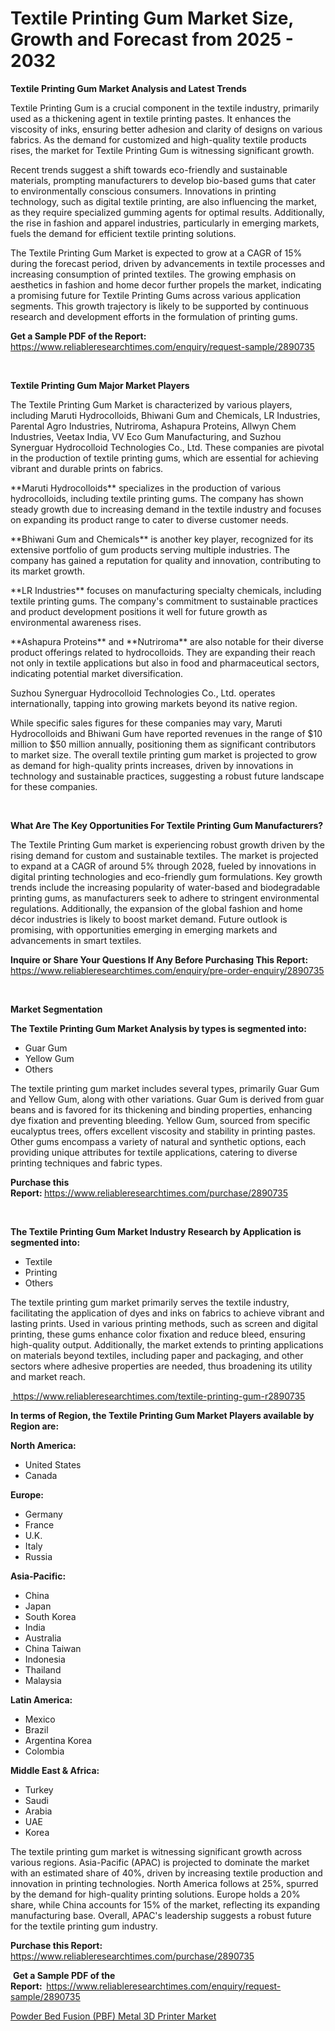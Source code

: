 <p><h1>Textile Printing Gum Market Size, Growth and Forecast from 2025 - 2032</h1></p><p><strong>Textile Printing Gum Market Analysis and Latest Trends</strong></p>
<p><p>Textile Printing Gum is a crucial component in the textile industry, primarily used as a thickening agent in textile printing pastes. It enhances the viscosity of inks, ensuring better adhesion and clarity of designs on various fabrics. As the demand for customized and high-quality textile products rises, the market for Textile Printing Gum is witnessing significant growth.</p><p>Recent trends suggest a shift towards eco-friendly and sustainable materials, prompting manufacturers to develop bio-based gums that cater to environmentally conscious consumers. Innovations in printing technology, such as digital textile printing, are also influencing the market, as they require specialized gumming agents for optimal results. Additionally, the rise in fashion and apparel industries, particularly in emerging markets, fuels the demand for efficient textile printing solutions.</p><p>The Textile Printing Gum Market is expected to grow at a CAGR of 15% during the forecast period, driven by advancements in textile processes and increasing consumption of printed textiles. The growing emphasis on aesthetics in fashion and home decor further propels the market, indicating a promising future for Textile Printing Gums across various application segments. This growth trajectory is likely to be supported by continuous research and development efforts in the formulation of printing gums.</p></p>
<p><strong>Get a Sample PDF of the Report:&nbsp;</strong> <a href="https://www.reliableresearchtimes.com/enquiry/request-sample/2890735?utm_campaign=1950&utm_medium=2&utm_source=Github&utm_content=ia&utm_term=14032025&utm_id=textile-printing-gum">https://www.reliableresearchtimes.com/enquiry/request-sample/2890735</a></p>
<p>&nbsp;</p>
<p><strong>Textile Printing Gum Major Market Players</strong></p>
<p><p>The Textile Printing Gum Market is characterized by various players, including Maruti Hydrocolloids, Bhiwani Gum and Chemicals, LR Industries, Parental Agro Industries, Nutriroma, Ashapura Proteins, Allwyn Chem Industries, Veetax India, VV Eco Gum Manufacturing, and Suzhou Synerguar Hydrocolloid Technologies Co., Ltd. These companies are pivotal in the production of textile printing gums, which are essential for achieving vibrant and durable prints on fabrics.</p><p>**Maruti Hydrocolloids** specializes in the production of various hydrocolloids, including textile printing gums. The company has shown steady growth due to increasing demand in the textile industry and focuses on expanding its product range to cater to diverse customer needs.</p><p>**Bhiwani Gum and Chemicals** is another key player, recognized for its extensive portfolio of gum products serving multiple industries. The company has gained a reputation for quality and innovation, contributing to its market growth.</p><p>**LR Industries** focuses on manufacturing specialty chemicals, including textile printing gums. The company's commitment to sustainable practices and product development positions it well for future growth as environmental awareness rises.</p><p>**Ashapura Proteins** and **Nutriroma** are also notable for their diverse product offerings related to hydrocolloids. They are expanding their reach not only in textile applications but also in food and pharmaceutical sectors, indicating potential market diversification. </p><p>Suzhou Synerguar Hydrocolloid Technologies Co., Ltd. operates internationally, tapping into growing markets beyond its native region. </p><p>While specific sales figures for these companies may vary, Maruti Hydrocolloids and Bhiwani Gum have reported revenues in the range of $10 million to $50 million annually, positioning them as significant contributors to market size. The overall textile printing gum market is projected to grow as demand for high-quality prints increases, driven by innovations in technology and sustainable practices, suggesting a robust future landscape for these companies.</p></p>
<p>&nbsp;</p>
<p><strong>What Are The Key Opportunities For Textile Printing Gum Manufacturers?</strong></p>
<p><p>The Textile Printing Gum market is experiencing robust growth driven by the rising demand for custom and sustainable textiles. The market is projected to expand at a CAGR of around 5% through 2028, fueled by innovations in digital printing technologies and eco-friendly gum formulations. Key growth trends include the increasing popularity of water-based and biodegradable printing gums, as manufacturers seek to adhere to stringent environmental regulations. Additionally, the expansion of the global fashion and home décor industries is likely to boost market demand. Future outlook is promising, with opportunities emerging in emerging markets and advancements in smart textiles.</p></p>
<p><strong>Inquire or Share Your Questions If Any Before Purchasing This Report:</strong> <a href="https://www.reliableresearchtimes.com/enquiry/pre-order-enquiry/2890735?utm_campaign=1950&utm_medium=2&utm_source=Github&utm_content=ia&utm_term=14032025&utm_id=textile-printing-gum">https://www.reliableresearchtimes.com/enquiry/pre-order-enquiry/2890735</a></p>
<p>&nbsp;</p>
<p><strong>Market Segmentation</strong></p>
<p><strong>The Textile Printing Gum Market Analysis by types is segmented into:</strong></p>
<p><ul><li>Guar Gum</li><li>Yellow Gum</li><li>Others</li></ul></p>
<p><p>The textile printing gum market includes several types, primarily Guar Gum and Yellow Gum, along with other variations. Guar Gum is derived from guar beans and is favored for its thickening and binding properties, enhancing dye fixation and preventing bleeding. Yellow Gum, sourced from specific eucalyptus trees, offers excellent viscosity and stability in printing pastes. Other gums encompass a variety of natural and synthetic options, each providing unique attributes for textile applications, catering to diverse printing techniques and fabric types.</p></p>
<p><strong>Purchase this Report:&nbsp;</strong><a href="https://www.reliableresearchtimes.com/purchase/2890735?utm_campaign=1950&utm_medium=2&utm_source=Github&utm_content=ia&utm_term=14032025&utm_id=textile-printing-gum">https://www.reliableresearchtimes.com/purchase/2890735</a></p>
<p>&nbsp;</p>
<p><strong>The Textile Printing Gum Market Industry Research by Application is segmented into:</strong></p>
<p><ul><li>Textile</li><li>Printing</li><li>Others</li></ul></p>
<p><p>The textile printing gum market primarily serves the textile industry, facilitating the application of dyes and inks on fabrics to achieve vibrant and lasting prints. Used in various printing methods, such as screen and digital printing, these gums enhance color fixation and reduce bleed, ensuring high-quality output. Additionally, the market extends to printing applications on materials beyond textiles, including paper and packaging, and other sectors where adhesive properties are needed, thus broadening its utility and market reach.</p></p>
<p><a href="https://www.reliableresearchtimes.com/textile-printing-gum-r2890735?utm_campaign=1950&utm_medium=2&utm_source=Github&utm_content=ia&utm_term=14032025&utm_id=textile-printing-gum">&nbsp;https://www.reliableresearchtimes.com/textile-printing-gum-r2890735</a></p>
<p><strong>In terms of Region, the Textile Printing Gum Market Players available by Region are:</strong></p>
<p>
    <p> <strong> North America: </strong>
        <ul>
            <li>United States</li>
            <li>Canada</li>
        </ul>
        </p> 
    <p> <strong> Europe: </strong>
        <ul>
            <li>Germany</li>
            <li>France</li>
            <li>U.K.</li>
            <li>Italy</li>
            <li>Russia</li>
        </ul>
        </p> 
    <p> <strong> Asia-Pacific: </strong>
        <ul>
            <li>China</li>
            <li>Japan</li>
            <li>South Korea</li>
            <li>India</li>
            <li>Australia</li>
            <li>China Taiwan</li>
            <li>Indonesia</li>
            <li>Thailand</li>
            <li>Malaysia</li>
        </ul>
        </p> 
    <p> <strong> Latin America: </strong>
        <ul>
            <li>Mexico</li>
            <li>Brazil</li>
            <li>Argentina Korea</li>
            <li>Colombia</li>
        </ul>
        </p> 
    <p> <strong> Middle East & Africa: </strong>
        <ul>
            <li>Turkey</li>
            <li>Saudi</li>
            <li>Arabia</li>
            <li>UAE</li>
            <li>Korea</li>
        </ul>
    </p>
    </p>
<p><p>The textile printing gum market is witnessing significant growth across various regions. Asia-Pacific (APAC) is projected to dominate the market with an estimated share of 40%, driven by increasing textile production and innovation in printing technologies. North America follows at 25%, spurred by the demand for high-quality printing solutions. Europe holds a 20% share, while China accounts for 15% of the market, reflecting its expanding manufacturing base. Overall, APAC's leadership suggests a robust future for the textile printing gum industry.</p></p>
<p><strong>Purchase this Report: </strong><a href="https://www.reliableresearchtimes.com/purchase/2890735?utm_campaign=1950&utm_medium=2&utm_source=Github&utm_content=ia&utm_term=14032025&utm_id=textile-printing-gum">https://www.reliableresearchtimes.com/purchase/2890735</a></p>
<p>&nbsp;<strong>Get a Sample PDF of the Report:&nbsp;&nbsp;</strong><a href="https://www.reliableresearchtimes.com/enquiry/request-sample/2890735?utm_campaign=1950&utm_medium=2&utm_source=Github&utm_content=ia&utm_term=14032025&utm_id=textile-printing-gum">https://www.reliableresearchtimes.com/enquiry/request-sample/2890735</a></p>
<p><strong></strong></p>
<p><p><a href="https://github.com/willjis/Market-Research-Report-List-1/blob/main/powder-bed-fusion-pbf-metal-3d-printer-market.md?utm_campaign=1950&utm_medium=2&utm_source=Github&utm_content=ia&utm_term=14032025&utm_id=textile-printing-gum">Powder Bed Fusion (PBF) Metal 3D Printer Market</a></p></p>
